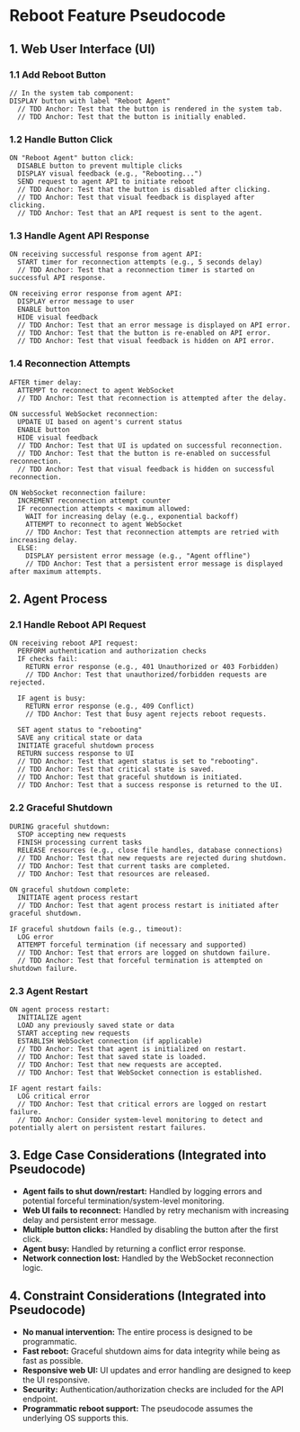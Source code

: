 # Reboot Feature Pseudocode

## 1. Web User Interface (UI)

### 1.1 Add Reboot Button

```pseudocode
// In the system tab component:
DISPLAY button with label "Reboot Agent"
  // TDD Anchor: Test that the button is rendered in the system tab.
  // TDD Anchor: Test that the button is initially enabled.
```

### 1.2 Handle Button Click

```pseudocode
ON "Reboot Agent" button click:
  DISABLE button to prevent multiple clicks
  DISPLAY visual feedback (e.g., "Rebooting...")
  SEND request to agent API to initiate reboot
  // TDD Anchor: Test that the button is disabled after clicking.
  // TDD Anchor: Test that visual feedback is displayed after clicking.
  // TDD Anchor: Test that an API request is sent to the agent.
```

### 1.3 Handle Agent API Response

```pseudocode
ON receiving successful response from agent API:
  START timer for reconnection attempts (e.g., 5 seconds delay)
  // TDD Anchor: Test that a reconnection timer is started on successful API response.

ON receiving error response from agent API:
  DISPLAY error message to user
  ENABLE button
  HIDE visual feedback
  // TDD Anchor: Test that an error message is displayed on API error.
  // TDD Anchor: Test that the button is re-enabled on API error.
  // TDD Anchor: Test that visual feedback is hidden on API error.
```

### 1.4 Reconnection Attempts

```pseudocode
AFTER timer delay:
  ATTEMPT to reconnect to agent WebSocket
  // TDD Anchor: Test that reconnection is attempted after the delay.

ON successful WebSocket reconnection:
  UPDATE UI based on agent's current status
  ENABLE button
  HIDE visual feedback
  // TDD Anchor: Test that UI is updated on successful reconnection.
  // TDD Anchor: Test that the button is re-enabled on successful reconnection.
  // TDD Anchor: Test that visual feedback is hidden on successful reconnection.

ON WebSocket reconnection failure:
  INCREMENT reconnection attempt counter
  IF reconnection attempts < maximum allowed:
    WAIT for increasing delay (e.g., exponential backoff)
    ATTEMPT to reconnect to agent WebSocket
    // TDD Anchor: Test that reconnection attempts are retried with increasing delay.
  ELSE:
    DISPLAY persistent error message (e.g., "Agent offline")
    // TDD Anchor: Test that a persistent error message is displayed after maximum attempts.
```

## 2. Agent Process

### 2.1 Handle Reboot API Request

```pseudocode
ON receiving reboot API request:
  PERFORM authentication and authorization checks
  IF checks fail:
    RETURN error response (e.g., 401 Unauthorized or 403 Forbidden)
    // TDD Anchor: Test that unauthorized/forbidden requests are rejected.

  IF agent is busy:
    RETURN error response (e.g., 409 Conflict)
    // TDD Anchor: Test that busy agent rejects reboot requests.

  SET agent status to "rebooting"
  SAVE any critical state or data
  INITIATE graceful shutdown process
  RETURN success response to UI
  // TDD Anchor: Test that agent status is set to "rebooting".
  // TDD Anchor: Test that critical state is saved.
  // TDD Anchor: Test that graceful shutdown is initiated.
  // TDD Anchor: Test that a success response is returned to the UI.
```

### 2.2 Graceful Shutdown

```pseudocode
DURING graceful shutdown:
  STOP accepting new requests
  FINISH processing current tasks
  RELEASE resources (e.g., close file handles, database connections)
  // TDD Anchor: Test that new requests are rejected during shutdown.
  // TDD Anchor: Test that current tasks are completed.
  // TDD Anchor: Test that resources are released.

ON graceful shutdown complete:
  INITIATE agent process restart
  // TDD Anchor: Test that agent process restart is initiated after graceful shutdown.

IF graceful shutdown fails (e.g., timeout):
  LOG error
  ATTEMPT forceful termination (if necessary and supported)
  // TDD Anchor: Test that errors are logged on shutdown failure.
  // TDD Anchor: Test that forceful termination is attempted on shutdown failure.
```

### 2.3 Agent Restart

```pseudocode
ON agent process restart:
  INITIALIZE agent
  LOAD any previously saved state or data
  START accepting new requests
  ESTABLISH WebSocket connection (if applicable)
  // TDD Anchor: Test that agent is initialized on restart.
  // TDD Anchor: Test that saved state is loaded.
  // TDD Anchor: Test that new requests are accepted.
  // TDD Anchor: Test that WebSocket connection is established.

IF agent restart fails:
  LOG critical error
  // TDD Anchor: Test that critical errors are logged on restart failure.
  // TDD Anchor: Consider system-level monitoring to detect and potentially alert on persistent restart failures.
```

## 3. Edge Case Considerations (Integrated into Pseudocode)

- **Agent fails to shut down/restart:** Handled by logging errors and potential forceful termination/system-level monitoring.
- **Web UI fails to reconnect:** Handled by retry mechanism with increasing delay and persistent error message.
- **Multiple button clicks:** Handled by disabling the button after the first click.
- **Agent busy:** Handled by returning a conflict error response.
- **Network connection lost:** Handled by the WebSocket reconnection logic.

## 4. Constraint Considerations (Integrated into Pseudocode)

- **No manual intervention:** The entire process is designed to be programmatic.
- **Fast reboot:** Graceful shutdown aims for data integrity while being as fast as possible.
- **Responsive web UI:** UI updates and error handling are designed to keep the UI responsive.
- **Security:** Authentication/authorization checks are included for the API endpoint.
- **Programmatic reboot support:** The pseudocode assumes the underlying OS supports this.